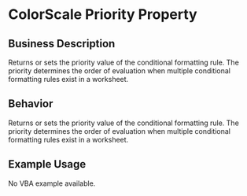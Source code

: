# ColorScale Priority Property

## Business Description
Returns or sets the priority value of the conditional formatting rule. The priority determines the order of evaluation when multiple conditional formatting rules exist in a worksheet.

## Behavior
Returns or sets the priority value of the conditional formatting rule. The priority determines the order of evaluation when multiple conditional formatting rules exist in a worksheet.

## Example Usage
No VBA example available.
